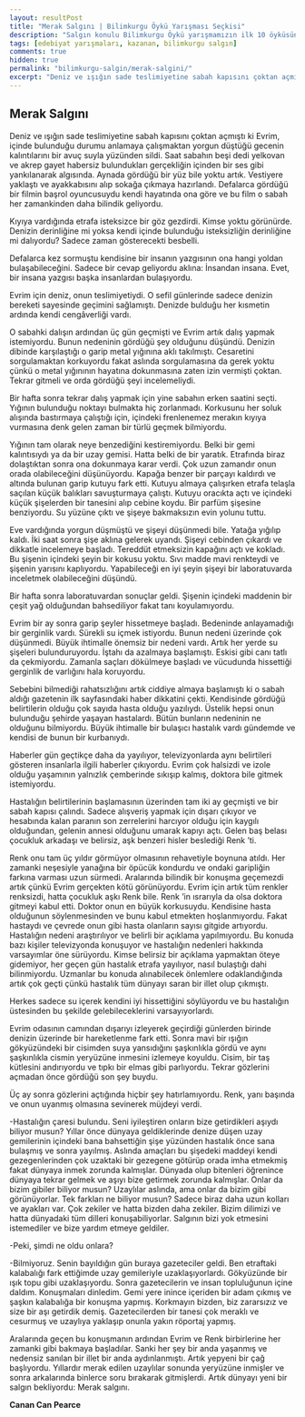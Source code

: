 ```yaml
---
layout: resultPost
title: "Merak Salgını | Bilimkurgu Öykü Yarışması Seçkisi"
description: "Salgın konulu Bilimkurgu Öykü yarışmamızın ilk 10 öyküsünden biri Canan Can Pearce'ın Merak Salgını öyküsü"
tags: [edebiyat yarışmaları, kazanan, bilimkurgu salgın]
comments: true
hidden: true
permalink: "bilimkurgu-salgin/merak-salgini/"
excerpt: "Deniz ve ışığın sade teslimiyetine sabah kapısını çoktan açmıştı ki Evrim, içinde bulunduğu durumu anlamaya çalışmaktan yorgun düştüğü gecenin kalıntılarını bir avuç suyla yüzünden sildi. Saat sabahın beşi dedi yelkovan ve akrep gayet habersiz bulundukları gerçekliğin içinden bir ses gibi yankılanarak algısında. Aynada gördüğü bir yüz bile yoktu artık. Vestiyere yaklaştı ve ayakkabısını alıp sokağa çıkmaya hazırlandı. Defalarca gördüğü bir filmin başrol oyuncusuydu kendi hayatında ona göre ve bu film o sabah her zamankinden daha bilindik geliyordu."
---
```


## Merak Salgını

Deniz ve ışığın sade teslimiyetine sabah kapısını çoktan açmıştı ki Evrim, içinde bulunduğu durumu anlamaya çalışmaktan yorgun düştüğü gecenin kalıntılarını bir avuç suyla yüzünden sildi. Saat sabahın beşi dedi yelkovan ve akrep gayet habersiz bulundukları gerçekliğin içinden bir ses gibi yankılanarak algısında. Aynada gördüğü bir yüz bile yoktu artık. Vestiyere yaklaştı ve ayakkabısını alıp sokağa çıkmaya hazırlandı. Defalarca gördüğü bir filmin başrol oyuncusuydu kendi hayatında ona göre ve bu film o sabah her zamankinden daha bilindik geliyordu.  

Kıyıya vardığında etrafa isteksizce bir göz gezdirdi. Kimse yoktu görünürde. Denizin derinliğine mi yoksa kendi içinde bulunduğu isteksizliğin derinliğine mi dalıyordu? Sadece zaman gösterecekti besbelli.  

Defalarca kez sormuştu kendisine bir insanın yazgısının ona hangi yoldan bulaşabileceğini. Sadece bir cevap geliyordu aklına: İnsandan insana. Evet, bir insana yazgısı başka insanlardan bulaşıyordu.  

Evrim için deniz, onun teslimiyetiydi. O sefil günlerinde sadece denizin bereketi sayesinde geçimini sağlamıştı. Denizde bulduğu her kısmetin ardında kendi cengâverliği vardı.  

O sabahki dalışın ardından üç gün geçmişti ve Evrim artık dalış yapmak istemiyordu. Bunun nedeninin gördüğü şey olduğunu düşündü. Denizin dibinde karşılaştığı o garip metal yığınına aklı takılmıştı. Cesaretini sorgulamaktan korkuyordu fakat aslında sorgulamasına da gerek yoktu çünkü o metal yığınının hayatına dokunmasına zaten izin vermişti çoktan. Tekrar gitmeli ve orda gördüğü şeyi incelemeliydi.  

Bir hafta sonra tekrar dalış yapmak için yine sabahın erken saatini seçti. Yığının bulunduğu noktayı bulmakta hiç zorlanmadı. Korkusunu her soluk alışında bastırmaya çalıştığı için, içindeki frenlenemez merakın kıyıya vurmasına denk gelen zaman bir türlü geçmek bilmiyordu.  

Yığının tam olarak neye benzediğini kestiremiyordu. Belki bir gemi kalıntısıydı ya da bir uzay gemisi. Hatta belki de bir yaratık. Etrafında biraz dolaştıktan sonra ona dokunmaya karar verdi. Çok uzun zamandır onun orada olabileceğini düşünüyordu. Kapağa benzer bir parçayı kaldırdı ve altında bulunan garip kutuyu fark etti. Kutuyu almaya çalışırken etrafa telaşla saçılan küçük balıkları savuşturmaya çalıştı. Kutuyu oracıkta açtı ve içindeki küçük şişelerden bir tanesini alıp cebine koydu. Bir parfüm şişesine benziyordu. Su yüzüne çıktı ve şişeye bakmaksızın evin yolunu tuttu.  

Eve vardığında yorgun düşmüştü ve şişeyi düşünmedi bile. Yatağa yığılıp kaldı. İki saat sonra şişe aklına gelerek uyandı. Şişeyi cebinden çıkardı ve dikkatle incelemeye başladı. Tereddüt etmeksizin kapağını açtı ve kokladı. Bu şişenin içindeki şeyin bir kokusu yoktu. Sıvı madde mavi renkteydi ve şişenin yarısını kaplıyordu. Yapabileceği en iyi şeyin şişeyi bir laboratuvarda inceletmek olabileceğini düşündü.  

Bir hafta sonra laboratuvardan sonuçlar geldi. Şişenin içindeki maddenin bir çeşit yağ olduğundan bahsediliyor fakat tanı koyulamıyordu.  

Evrim bir ay sonra garip şeyler hissetmeye başladı. Bedeninde anlayamadığı bir gerginlik vardı. Sürekli su içmek istiyordu. Bunun nedeni üzerinde çok düşünmedi. Büyük ihtimalle önemsiz bir nedeni vardı. Artık her yerde su şişeleri bulunduruyordu. İştahı da azalmaya başlamıştı. Eskisi gibi canı tatlı da çekmiyordu. Zamanla saçları dökülmeye başladı ve vücudunda hissettiği gerginlik de varlığını hala koruyordu.  

Sebebini bilmediği rahatsızlığını artık ciddiye almaya başlamıştı ki o sabah aldığı gazetenin ilk sayfasındaki haber dikkatini çekti. Kendisinde gördüğü belirtilerin olduğu çok sayıda hasta olduğu yazılıydı. Üstelik hepsi onun bulunduğu şehirde yaşayan hastalardı. Bütün bunların nedeninin ne olduğunu bilmiyordu. Büyük ihtimalle bir bulaşıcı hastalık vardı gündemde ve kendisi de bunun bir kurbanıydı.  

Haberler gün geçtikçe daha da yayılıyor, televizyonlarda aynı belirtileri gösteren insanlarla ilgili haberler çıkıyordu. Evrim çok halsizdi ve izole olduğu yaşamının yalnızlık çemberinde sıkışıp kalmış, doktora bile gitmek istemiyordu.  

Hastalığın belirtilerinin başlamasının üzerinden tam iki ay geçmişti ve bir sabah kapısı çalındı. Sadece alışveriş yapmak için dışarı çıkıyor ve hesabında kalan paranın son zerrelerini harcıyor olduğu için kaygılı olduğundan, gelenin annesi olduğunu umarak kapıyı açtı. Gelen baş belası çocukluk arkadaşı ve belirsiz, aşk benzeri hisler beslediği Renk ’ti.  

Renk onu tam üç yıldır görmüyor olmasının rehavetiyle boynuna atıldı. Her zamanki neşesiyle yanağına bir öpücük kondurdu ve ondaki garipliğin farkına varması uzun sürmedi. Aralarında bilindik bir konuşma geçemezdi artık çünkü Evrim gerçekten kötü görünüyordu. Evrim için artık tüm renkler renksizdi, hatta çocukluk aşkı Renk bile. Renk ’in ısrarıyla da olsa doktora gitmeyi kabul etti. Doktor onun en büyük korkusuydu. Kendisine hasta olduğunun söylenmesinden ve bunu kabul etmekten hoşlanmıyordu. Fakat hastaydı ve çevrede onun gibi hasta olanların sayısı gitgide artıyordu. Hastalığın nedeni araştırılıyor ve belirli bir açıklama yapılmıyordu. Bu konuda bazı kişiler televizyonda konuşuyor ve hastalığın nedenleri hakkında varsayımlar öne sürüyordu. Kimse belirsiz bir açıklama yapmaktan öteye gidemiyor, her geçen gün hastalık etrafa yayılıyor, nasıl bulaştığı dahi bilinmiyordu. Uzmanlar bu konuda alınabilecek önlemlere odaklandığında artık çok geçti çünkü hastalık tüm dünyayı saran bir illet olup çıkmıştı.  

Herkes sadece su içerek kendini iyi hissettiğini söylüyordu ve bu hastalığın üstesinden bu şekilde gelebileceklerini varsayıyorlardı.  

Evrim odasının camından dışarıyı izleyerek geçirdiği günlerden birinde denizin üzerinde bir hareketlenme fark etti. Sonra mavi bir ışığın gökyüzündeki bir cisimden suya yansıdığını şaşkınlıkla gördü ve aynı şaşkınlıkla cismin yeryüzüne inmesini izlemeye koyuldu. Cisim, bir taş kütlesini andırıyordu ve tıpkı bir elmas gibi parlıyordu. Tekrar gözlerini açmadan önce gördüğü son şey buydu.  

Üç ay sonra gözlerini açtığında hiçbir şey hatırlamıyordu. Renk, yanı başında ve onun uyanmış olmasına sevinerek müjdeyi verdi.  

-Hastalığın çaresi bulundu. Seni iyileştiren onların bize getirdikleri aşıydı biliyor musun? Yıllar önce dünyaya geldiklerinde denize düşen uzay gemilerinin içindeki bana bahsettiğin şişe yüzünden hastalık önce sana bulaşmış ve sonra yayılmış. Aslında amaçları bu şişedeki maddeyi kendi gezegenlerinden çok uzaktaki bir gezegene götürüp orada imha etmekmiş fakat dünyaya inmek zorunda kalmışlar. Dünyada olup bitenleri öğrenince dünyaya tekrar gelmek ve aşıyı bize getirmek zorunda kalmışlar. Onlar da bizim gibiler biliyor musun? Uzaylılar aslında, ama onlar da bizim gibi görünüyorlar. Tek farkları ne biliyor musun? Sadece biraz daha uzun kolları ve ayakları var. Çok zekiler ve hatta bizden daha zekiler. Bizim dilimizi ve hatta dünyadaki tüm dilleri konuşabiliyorlar. Salgının bizi yok etmesini istemediler ve bize yardım etmeye geldiler.  

-Peki, şimdi ne oldu onlara?  

-Bilmiyoruz. Senin bayıldığın gün buraya gazeteciler geldi. Ben etraftaki kalabalığı fark ettiğimde uzay gemileriyle uzaklaşıyorlardı. Gökyüzünde bir ışık topu gibi uzaklaşıyordu. Sonra gazetecilerin ve insan topluluğunun içine daldım. Konuşmaları dinledim. Gemi yere inince içeriden bir adam çıkmış ve şaşkın kalabalığa bir konuşma yapmış. Korkmayın bizden, biz zararsızız ve size bir aşı getirdik demiş. Gazetecilerden bir tanesi çok meraklı ve cesurmuş ve uzaylıya yaklaşıp onunla yakın röportaj yapmış.  

Aralarında geçen bu konuşmanın ardından Evrim ve Renk birbirlerine her zamanki gibi bakmaya başladılar. Sanki her şey bir anda yaşanmış ve nedensiz sanılan bir illet bir anda aydınlanmıştı. Artık yepyeni bir çağ başlıyordu. Yıllardır merak edilen uzaylılar sonunda yeryüzüne inmişler ve sonra arkalarında binlerce soru bırakarak gitmişlerdi. Artık dünyayı yeni bir salgın bekliyordu: Merak salgını.  

**Canan Can Pearce**
